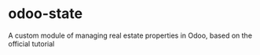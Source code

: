 # odoo-state
A custom module of managing real estate properties in Odoo, based on the official tutorial 
